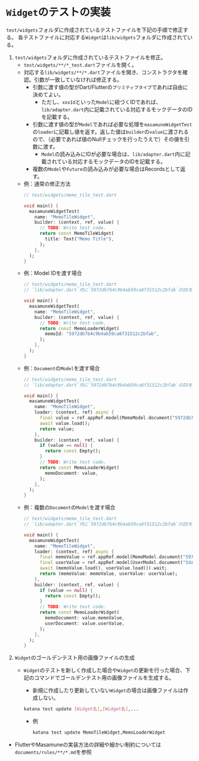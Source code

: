 # `Widget`のテストの実装

`test/widgets`フォルダに作成されているテストファイルを下記の手順で修正する。
各テストファイルに対応する`Widget`は`lib/widgets`フォルダに作成されている。

1. `test/widgets`フォルダに作成されているテストファイルを修正。
    - `test/widgets/**/*_test.dart`ファイルを開く。
    - 対応する`lib/widgets/**/*.dart`ファイルを開き、コンストラクタを確認。引数が一致していなければ修正する。
        - 引数に渡す値の型がDart/Flutterの`プリミティブタイプ`であれば自由に決めてよい。
            - ただし、`xxxId`といった`Model`に紐づくIDであれば、`lib/adapter.dart`内に記載されている対応するモックデータのIDを記載する。
        - 引数に渡す値の型が`Model`であれば必要な処理を`masamuneWidgetTest`の`loader`に記載し値を返す。返した値は`builder`の`value`に渡されるので、（必要であれば値のNullチェックを行ったうえで）その値を引数に渡す。
            - `Model`の読み込みにIDが必要な場合は、`lib/adapter.dart`内に記載されている対応するモックデータのIDを記載する。
        - 複数の`Model`や`Future`の読み込みが必要な場合はRecordsとして返す。
    - 例：通常の修正方法
        ```dart
        // test/widgets/memo_tile_test.dart

        void main() {
          masamuneWidgetTest(
            name: "MemoTileWidget",
            builder: (context, ref, value) {
              // TODO: Write test code.
              return const MemoTileWidget(
                title: Text("Memo Title"),
              );
            },
          );
        }
        ```
    - 例：Model IDを渡す場合
        ```dart
        // test/widgets/memo_tile_test.dart
        // `lib/adapter.dart`内に`5972db7b4c9b4ab59ca6f31512c2bfab`のIDを持つ`MemoModel`が定義されている前提

        void main() {
          masamuneWidgetTest(
            name: "MemoTileWidget",
            builder: (context, ref, value) {
              // TODO: Write test code.
              return const MemoLoaderWidget(
                memoId: "5972db7b4c9b4ab59ca6f31512c2bfab",
              );
            },
          );
        }
        ```
    - 例：`Document`の`Model`を渡す場合
        ```dart
        // test/widgets/memo_tile_test.dart
        // `lib/adapter.dart`内に`5972db7b4c9b4ab59ca6f31512c2bfab`のIDを持つ`MemoModel`が定義されている前提

        void main() {
          masamuneWidgetTest(
            name: "MemoTileWidget",
            loader: (context, ref) async {
              final value = ref.appRef.model(MemoModel.document("5972db7b4c9b4ab59ca6f31512c2bfab"));
              await value.load();
              return value;
            },
            builder: (context, ref, value) {
              if (value == null) {
                return const Empty();
              }
              // TODO: Write test code.
              return const MemoLoaderWidget(
                memoDocument: value,
              );
            },
          );
        }
        ```
    - 例：複数の`Document`の`Model`を渡す場合
        ```dart
        // test/widgets/memo_tile_test.dart
        // `lib/adapter.dart`内に`5972db7b4c9b4ab59ca6f31512c2bfab`のIDを持つ`MemoModel`と`5da16680f3234c6a9781505cc9080909`のIDを持つ`UserModel`が定義されている前提

        void main() {
          masamuneWidgetTest(
            name: "MemoTileWidget",
            loader: (context, ref) async {
              final memoValue = ref.appRef.model(MemoModel.document("5972db7b4c9b4ab59ca6f31512c2bfab"));
              final userValue = ref.appRef.model(UserModel.document("5da16680f3234c6a9781505cc9080909"));
              await (memoValue.load(), userValue.load()).wait;
              return (memoValue: memoValue, userValue: userValue);
            },
            builder: (context, ref, value) {
              if (value == null) {
                return const Empty();
              }
              // TODO: Write test code.
              return const MemoLoaderWidget(
                memoDocument: value.memoValue,
                userDocument: value.userValue,
              );
            },
          );
        }
        ```
2. `Widget`のゴールデンテスト用の画像ファイルの生成
    - `Widget`のテストを新しく作成した場合や`Widget`の更新を行った場合、下記のコマンドでゴールデンテスト用の画像ファイルを生成する。
        - 新規に作成したり更新していない`Widget`の場合は画像ファイルは作成しない。

        ```bash
        katana test update [Widget名],[Widget名],...
        ```

        - 例
            ```bash
            katana test update MemoTileWidget,MemoLoaderWidget
            ```

- FlutterやMasamuneの実装方法の詳細や細かい制約については`documents/rules/**/*.md`を参照
